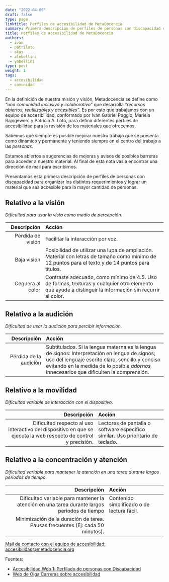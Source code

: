 ```yaml
---
date: "2022-04-06"
draft: false
type: page
linktitle: Perfiles de accesibilidad de MetaDocencia
summary: Primera descripción de perfiles de personas con discapacidad que nos ayudan a organizar los distintos requerimientos y lograr un material que sea accesible para la mayor cantidad de personas.
title: Perfiles de accesibilidad de MetaDocencia
authors: 
  - ivan
  - patriloto
  - okus
  - alebellini
  - yabellini
type: post
weight: 1
tags: 
  - accesibilidad
  - comunidad
---
```


En la definición de nuestra misión y visión, Metadocencia se define como _“una comunidad inclusiva y colaborativa”_ que desarrolla _“recursos abiertos, reutilizables y accesibles”_. Es por esto que trabajamos con un equipo de accesibilidad, conformado por Iván Gabriel Poggio, Mariela Rajngewerc y Patricia A. Loto, para definir diferentes perfiles de accesibilidad para la revisión de los materiales que ofrecemos.

Sabemos que siempre es posible mejorar nuestro trabajo que se presenta como dinámico y permanente y teniendo siempre en el centro del trabajo a las _personas_.

Estamos abiertos a sugerencias de mejoras y avisos de posibles barreras para acceder a nuestro material. Al final de esta nota vas a encontrar una dirección de mail para escribirnos.

Presentamos esta primera descripción de perfiles de personas con discapacidad para organizar los distintos requerimientos y lograr un material que sea accesible para la mayor cantidad de personas.

## Relativo a la visión

_Dificultad para usar la vista como medio de percepción._

|  Descripción |  Acción  | 
| ---:  | :----------- |
|Pérdida de visión|Facilitar la interacción por voz.|
|Baja visión |  Posibilidad de utilizar una lupa de ampliación. Material con letras de tamaño como mínimo de 12 puntos para el texto y de 14 puntos para títulos.|
|Ceguera al color | Contraste adecuado, como mínimo de 4.5. Uso de formas, texturas y cualquier otro elemento que ayude a distinguir la información sin recurrir al color.|

## Relativo a la audición

_Dificultad  de usar la audición para percibir información._

|  Descripción |  Acción  | 
| ---:  | :----------- |
|Pérdida de la audición |Subtitulados. Si la lengua materna es la lengua de signos: Interpretación en lengua de signos; uso del lenguaje escrito claro, sencillo y conciso evitando en la medida de lo posible _adornos_  innecesarios que dificulten la comprensión.|

## Relativo a la movilidad

_Dificultad variable de interacción con el dispositivo._

|  Descripción |  Acción  | 
| ---:  | :----------- |
|Dificultad  respecto al uso interactivo del dispositivo en que se ejecuta la web respecto de control y precisión. | Lectores de pantalla o software específico similar. Uso prioritario de teclado.|

## Relativo a la concentración y atención

_Dificultad variable para mantener la atención en una tarea durante largos periodos de tiempo._

|  Descripción |  Acción  | 
| ---:  | :----------- |
|Dificultad variable para mantener la atención en una tarea durante largos periodos de tiempo | Contenido simplificado o de lectura fácil.
Minimización de la duración de tarea. Pausas frecuentes (Ej: cada 50 minutos).|

[Mail de contacto con el equipo de accesibilidad: accesibilidad@metadocencia.org](mailto:accesibilidad@metadocencia.org)

Fuentes:

* [Accesibilidad Web 1: Perfilado de personas con Discapacidad](https://www.metsuke.com/accesibilidad-web-1-perfilado-de-personas-con-discapacidad/)
* [Web de Olga Carreras sobre accesibilidad](https://olgacarreras.blogspot.com/) 

